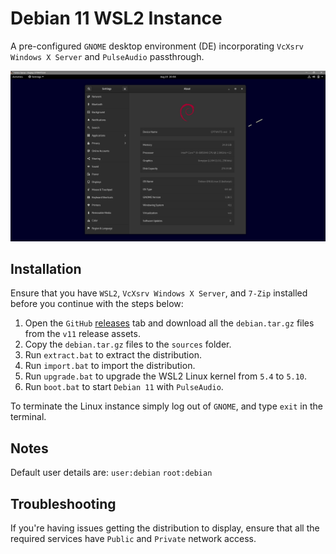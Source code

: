 # Debian 11 WSL2 Instance

A pre-configured `GNOME` desktop environment (DE) incorporating `VcXsrv Windows X Server` and `PulseAudio` passthrough.

![Desktop Preview](images/preview.png)

## Installation

Ensure that you have `WSL2`, `VcXsrv Windows X Server`, and `7-Zip` installed before you continue with the steps below:

1. Open the `GitHub` [releases](https://github.com/milesbuckton/wsl2-debian/releases) tab and download all the `debian.tar.gz` files from the `v11` release assets.
2. Copy the `debian.tar.gz` files to the `sources` folder.
3. Run `extract.bat` to extract the distribution.
4. Run `import.bat` to import the distribution.
5. Run `upgrade.bat` to upgrade the WSL2 Linux kernel from `5.4` to `5.10`.
6. Run `boot.bat` to start `Debian 11` with `PulseAudio`.

To terminate the Linux instance simply log out of `GNOME`, and type `exit` in the terminal.

## Notes

Default user details are: `user:debian` `root:debian`

## Troubleshooting

If you're having issues getting the distribution to display, ensure that all the required services have `Public` and `Private` network access.
